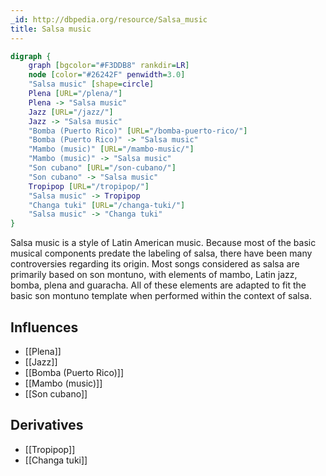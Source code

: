 ```yaml
---
_id: http://dbpedia.org/resource/Salsa_music
title: Salsa music
---
```


```dot
digraph {
	graph [bgcolor="#F3DDB8" rankdir=LR]
	node [color="#26242F" penwidth=3.0]
	"Salsa music" [shape=circle]
	Plena [URL="/plena/"]
	Plena -> "Salsa music"
	Jazz [URL="/jazz/"]
	Jazz -> "Salsa music"
	"Bomba (Puerto Rico)" [URL="/bomba-puerto-rico/"]
	"Bomba (Puerto Rico)" -> "Salsa music"
	"Mambo (music)" [URL="/mambo-music/"]
	"Mambo (music)" -> "Salsa music"
	"Son cubano" [URL="/son-cubano/"]
	"Son cubano" -> "Salsa music"
	Tropipop [URL="/tropipop/"]
	"Salsa music" -> Tropipop
	"Changa tuki" [URL="/changa-tuki/"]
	"Salsa music" -> "Changa tuki"
}
```

Salsa music is a style of Latin American music. Because most of the basic musical components predate the labeling of salsa, there have been many controversies regarding its origin. Most songs considered as salsa are primarily based on son montuno, with elements of mambo, Latin jazz, bomba, plena and guaracha. All of these elements are adapted to fit the basic son montuno template when performed within the context of salsa.

## Influences

- [[Plena]]
- [[Jazz]]
- [[Bomba (Puerto Rico)]]
- [[Mambo (music)]]
- [[Son cubano]]

## Derivatives

- [[Tropipop]]
- [[Changa tuki]]
